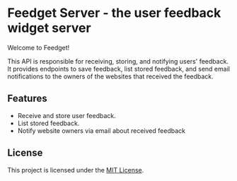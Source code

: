 # Feedget Server - the user feedback widget server
Welcome to Feedget!

This API is responsible for receiving, storing, and notifying users' feedback. It provides endpoints to save feedback, list stored feedback, and send email notifications to the owners of the websites that received the feedback.

## Features
- Receive and store user feedback.
- List stored feedback.
- Notify website owners via email about received feedback

## License

This project is licensed under the [MIT License](https://github.com/thenori-o/feedget?tab=MIT-1-ov-file#).
